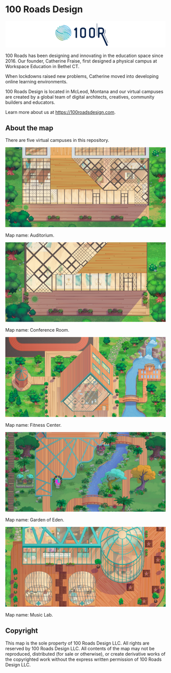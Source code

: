 # 100 Roads Design

![100 Roads Design logo](readme/100roadsdesign-logo.svg)

100 Roads has been designing and innovating in the education space since 2016. Our founder, Catherine Fraise, first designed a physical campus at Workspace Education in Bethel CT.

When lockdowns raised new problems, Catherine moved into developing online learning environments.

100 Roads Design is located in McLeod, Montana and our virtual campuses are created by a global team of digital architects, creatives, community builders and educators.

Learn more about us at https://100roadsdesign.com. 

## About the map

There are five virtual campuses in this repository.

![map](readme/auditorium-readme.png)

Map name: Auditorium.

![map](readme/conference-room-readme.png)

Map name: Conference Room.

![map](readme/fitness-center-readme.png)

Map name: Fitness Center.

![map](readme/garden-of-eden-readme.png)

Map name: Garden of Eden.

![map](readme/music-lab-readme.png)

Map name: Music Lab.

## Copyright

This map is the sole property of 100 Roads Design LLC. All rights are reserved by 100 Roads Design LLC. All contents of the map may not be reproduced, distributed (for sale or otherwise), or create derivative works of the copyrighted work without the express written permission of 100 Roads Design LLC.